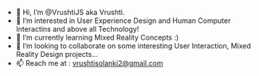 - 👋 Hi, I’m @VrushtiJS aka Vrushti.
- 💞️ I’m interested in User Experience Design and Human Computer Interactins and above all Technology!
- 🌱 I’m currently learning Mixed Reality Concepts :)
- 👀 I’m looking to collaborate on some interesting User Interaction, Mixed Reality Design projects...
- 📫 Reach me at : vrushtisolanki2@gmail.com

<!---
VrushtiJS/VrushtiJS is a ✨ special ✨ repository because its `README.md` (this file) appears on your GitHub profile.
You can click the Preview link to take a look at your changes.
--->
